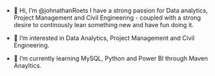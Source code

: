 - 👋 Hi, I’m @johnathanRoets
I have a strong passion for Data analytics, Project Management and Civil Engineering - coupled with a strong desire to continously lean something new and have fun doing it.

- 👀 I’m interested in Data Analytics, Project Management and Civil Engineering.
- 🌱 I’m currently learning MySQL, Python and Power BI through Maven Anayltics.

<!---
johnathanRoets/johnathanRoets is a ✨ special ✨ repository because its `README.md` (this file) appears on your GitHub profile.
You can click the Preview link to take a look at your changes.
--->
